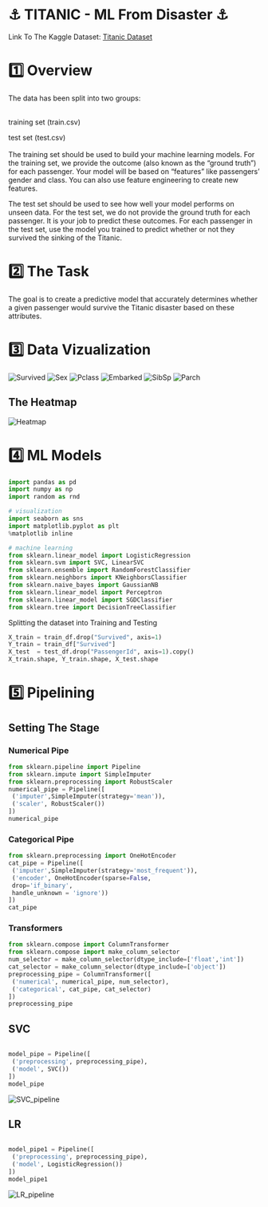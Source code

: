 # ⚓ TITANIC - ML From Disaster ⚓

Link To The Kaggle Dataset: <a href="https://www.kaggle.com/competitions/titanic/data"> Titanic Dataset </a>


# 1️⃣ Overview

The data has been split into two groups:

<br> 
training set (train.csv)<br> 

test set (test.csv)<br> 
<br> 
The training set should be used to build your machine learning models. For the training set, we provide the outcome (also known as the “ground truth”) for each passenger. Your model will be based on “features” like passengers’ gender and class. You can also use feature engineering to create new features.

The test set should be used to see how well your model performs on unseen data. For the test set, we do not provide the ground truth for each passenger. It is your job to predict these outcomes. For each passenger in the test set, use the model you trained to predict whether or not they survived the sinking of the Titanic.


# 2️⃣ The Task

The goal is to create a predictive model that accurately determines whether a given passenger would survive the Titanic disaster based on these attributes.

# 3️⃣ Data Vizualization

![Survived](https://github.com/user-attachments/assets/2d5191b2-a198-4260-8579-b1a3258ef1a1)
![Sex](https://github.com/user-attachments/assets/194b6ea1-c113-4f72-8983-8fac905f8faf)
![Pclass](https://github.com/user-attachments/assets/4b39527e-8a98-44f8-85c0-2f84a3a07471)
![Embarked](https://github.com/user-attachments/assets/81726e4e-b244-4485-9548-d4e9d64f0175)
![SibSp](https://github.com/user-attachments/assets/0af088f7-b83d-44c8-8a21-7cf264dce634)
![Parch](https://github.com/user-attachments/assets/f196ddc9-f46d-4b03-8270-8d2341c35b02)

## The Heatmap
![Heatmap](https://github.com/user-attachments/assets/a0d2efed-1768-42d5-9ce6-ff68dd6ccd3d)


# 4️⃣ ML Models

```python
import pandas as pd
import numpy as np
import random as rnd

# visualization
import seaborn as sns
import matplotlib.pyplot as plt
%matplotlib inline

# machine learning
from sklearn.linear_model import LogisticRegression
from sklearn.svm import SVC, LinearSVC
from sklearn.ensemble import RandomForestClassifier
from sklearn.neighbors import KNeighborsClassifier
from sklearn.naive_bayes import GaussianNB
from sklearn.linear_model import Perceptron
from sklearn.linear_model import SGDClassifier
from sklearn.tree import DecisionTreeClassifier

```

Splitting the dataset into Training and Testing 


```python
X_train = train_df.drop("Survived", axis=1)
Y_train = train_df["Survived"]
X_test  = test_df.drop("PassengerId", axis=1).copy()
X_train.shape, Y_train.shape, X_test.shape

```




# 5️⃣ Pipelining

## Setting The Stage

### Numerical Pipe
```python
from sklearn.pipeline import Pipeline
from sklearn.impute import SimpleImputer
from sklearn.preprocessing import RobustScaler
numerical_pipe = Pipeline([
 ('imputer',SimpleImputer(strategy='mean')),
 ('scaler', RobustScaler())
])
numerical_pipe
```

### Categorical Pipe
```python
from sklearn.preprocessing import OneHotEncoder
cat_pipe = Pipeline([
 ('imputer',SimpleImputer(strategy='most_frequent')),
 ('encoder', OneHotEncoder(sparse=False,
 drop='if_binary',
 handle_unknown = 'ignore'))
])
cat_pipe
```

### Transformers

```python
from sklearn.compose import ColumnTransformer
from sklearn.compose import make_column_selector
num_selector = make_column_selector(dtype_include=['float','int'])
cat_selector = make_column_selector(dtype_include=['object'])
preprocessing_pipe = ColumnTransformer([
 ('numerical', numerical_pipe, num_selector),
 ('categorical', cat_pipe, cat_selector)
])
preprocessing_pipe
```


## SVC
```python

model_pipe = Pipeline([
 ('preprocessing', preprocessing_pipe),
 ('model', SVC())
])
model_pipe

```
![SVC_pipeline](https://github.com/user-attachments/assets/c1c4062b-7765-434f-86c2-78ef114faa5e)

## LR

```python

model_pipe1 = Pipeline([
 ('preprocessing', preprocessing_pipe),
 ('model', LogisticRegression())
])
model_pipe1

```

![LR_pipeline](https://github.com/user-attachments/assets/7979f5c9-e086-4d7e-bd49-adc603beb682)

